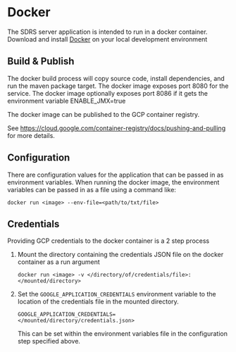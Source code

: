 # Docker
The SDRS server application is intended to run in a docker container.
Download and install [Docker](https://www.docker.com/get-started) on your local development environment 

## Build & Publish
The docker build process will copy source code, install dependencies, and run the maven package target. 
The docker image exposes port 8080 for the service.
The docker image optionally exposes port 8086 if it gets the environment variable ENABLE_JMX=true

The docker image can be published to the GCP container registry.

See https://cloud.google.com/container-registry/docs/pushing-and-pulling for more details.


## Configuration
There are configuration values for the application that can be passed in as environment variables. 
When running the docker image, the environment variables can be passed in as a file using a command like:

    docker run <image> --env-file=<path/to/txt/file>

## Credentials
Providing GCP credentials to the docker container is a 2 step process
1. Mount the directory containing the credentials JSON file on the docker container as a run argument

    `docker run <image> -v </directory/of/credentials/file>:</mounted/directory>`

2. Set the `GOOGLE_APPLICATION_CREDENTIALS` environment variable to the location of the credentials file in the mounted 
directory.

    `GOOGLE_APPLICATION_CREDENTIALS=</mounted/directory/credentials.json>`
    
    This can be set within the environment variables file in the configuration step specified above.
